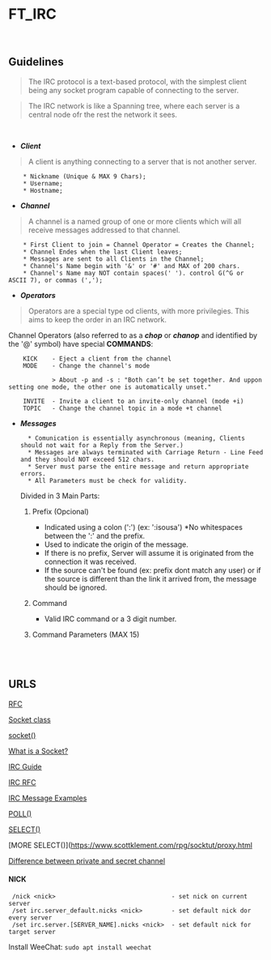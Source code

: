 # FT_IRC
<br>

## Guidelines

> The IRC protocol is a text-based protocol, with the simplest client being any socket program capable of connecting to the server.

> The IRC network is like a Spanning tree, where each server is a central node ofr the rest the network it sees.
<br>

- ***Client***

> A client is anything connecting to a server that is not another server.
 
        * Nickname (Unique & MAX 9 Chars);
        * Username;
        * Hostname;
    

- ***Channel***
    
> A channel is a named group of one or more clients which will all receive messages addressed to that channel.
    
        * First Client to join = Channel Operator = Creates the Channel;
        * Channel Endes when the last Client leaves;
        * Messages are sent to all Clients in the Channel;
        * Channel's Name begin with '&' or '#' and MAX of 200 chars.
        * Channel's Name may NOT contain spaces(' '). control G(^G or ASCII 7), or commas (',');

- ***Operators***

> Operators are a special type od clients, with more privilegies. This aims to keep the order in an IRC network.

Channel Operators (also referred to as a ***chop*** or ***chanop*** and identified by the '@' symbol) have special **COMMANDS**: 

        KICK    - Eject a client from the channel
        MODE    - Change the channel's mode

                > About -p and -s : "Both can’t be set together. And uppon setting one mode, the other one is automatically unset." 
        
        INVITE  - Invite a client to an invite-only channel (mode +i)
        TOPIC   - Change the channel topic in a mode +t channel

- ***Messages***
    
        * Comunication is essentially asynchronous (meaning, Clients should not wait for a Reply from the Server.)
        * Messages are always terminated with Carriage Return - Line Feed and they should NOT exceed 512 chars.
        * Server must parse the entire message and return appropriate errors.
        * All Parameters must be check for validity.
    
    Divided in 3 Main Parts:
    
    1. Prefix (Opcional)
    
        * Indicated using a colon (':') (ex: ':isousa') *No whitespaces between the ':' and the prefix.
        * Used to indicate the origin of the message.
        * If there is no prefix, Server will assume it is originated from the connection it was received.
        * If the source can't be found (ex: prefix dont match any user) or if the source is different than the link it arrived from, the message should be ignored.
    
    2. Command
    
        * Valid IRC command or a 3 digit number.
    
    3. Command Parameters (MAX 15)

<br>
<br>

## URLS

[RFC](www.rfc-editor.org/rfc/rfc1459.html)

[Socket class](https://www.educba.com/socket-programming-in-c-plus-plus/)

[socket()](https://www.ibm.com/docs/en/zos/2.3.0?topic=functions-socket-create-socket)

[What is a Socket?](https://www.tutorialspoint.com/unix_sockets/what_is_socket.htm)

[IRC Guide](https://medium.com/the-complete-guide-for-irc-network-i-e-freenode/irc-protocol-services-and-architecture-4e23da2db62)

[IRC RFC](https://www.rfc-editor.org/rfc/rfc1459.html)

[IRC Message Examples](http://chi.cs.uchicago.edu/chirc/irc_examples.html)

[POLL()](https://www.ibm.com/docs/ja/i/7.3?topic=ssw_ibm_i_73/apis/poll.html)

[SELECT()](https://www.geeksforgeeks.org/socket-programming-in-cc-handling-multiple-clients-on-server-without-multi-threading/)

[MORE SELECT()](https://www.scottklement.com/rpg/socktut/proxy.html

[Difference between private and secret channel](https://ircnet.barfooze.de/articles/secretmode/)

#### NICK

     /nick <nick>                                - set nick on current server
     /set irc.server_default.nicks <nick>        - set default nick dor every server
     /set irc.server.[SERVER_NAME].nicks <nick>  - set default nick for target server
     
    
Install WeeChat: 
```sudo apt install weechat```
